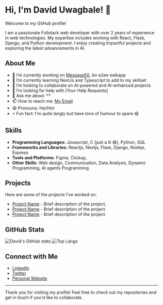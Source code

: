 # Hi, I'm David Uwagbale! 👋

Welcome to my GitHub profile!

I am a passionate Fullstack web developer with over 2 years of experience in web technologies. My expertise includes working with React, Flask, Django, and Python development. I enjoy creating impactful projects and exploring the latest advancements in AI.

## About Me

- 🔭 I’m currently working on [Message50](https://message50-frontend.vercel.app), An e2ee webapp
- 🌱 I’m currently learning NextJs and Typescript to add to my skillset
- 👯 I’m looking to collaborate on AI-powered and AI-enhanced projects 
- 🤔 I’m looking for help with [Your Help Requests]
- 💬 Ask me about:
  ** 
- 📫 How to reach me:
  [My Email](mailto:duwagbale07@gmail.com)
- 😄 Pronouns: He/Him
- ⚡ Fun fact: I'm quite langly but have tons of humour to spare 😄 

## Skills

- **Programming Languages:** Javascript, C (just a lil 😅), Python, SQL
- **Frameworks and Libraries:** Reactjs, Nextjs, Flask, Django, Nodejs, Express
- **Tools and Platforms:** Figma, Clickup, 
- **Other Skills:** Web design, Communication, Data Analysis, Dynamic Programming, AI agents Programming.

## Projects

Here are some of the projects I've worked on:

- [Project Name](#) - Brief description of the project.
- [Project Name](#) - Brief description of the project.
- [Project Name](#) - Brief description of the project.

## GitHub Stats

![David's GitHub stats](https://github-readme-stats.vercel.app/api?username=DavidTimi1&show_icons=true&theme=radical)
![Top Langs](https://github-readme-stats.vercel.app/api/top-langs/?username=DavidTimi1&layout=compact&theme=radical)

## Connect with Me

- [LinkedIn](#)
- [Twitter](#)
- [Personal Website](#)

---

Thank you for visiting my profile! Feel free to check out my repositories and get in touch if you'd like to collaborate.
<!--
**DavidTimi1/DavidTimi1** is a ✨ _special_ ✨ repository because its `README.md` (this file) appears on your GitHub profile.

Here are some ideas to get you started:

- 🔭 I’m currently working on ...
- 🌱 I’m currently learning ...
- 👯 I’m looking to collaborate on ...
- 🤔 I’m looking for help with ...
- 💬 Ask me about ...
- 📫 How to reach me: ...
- 😄 Pronouns: ...
- ⚡ Fun fact: ...
-->

